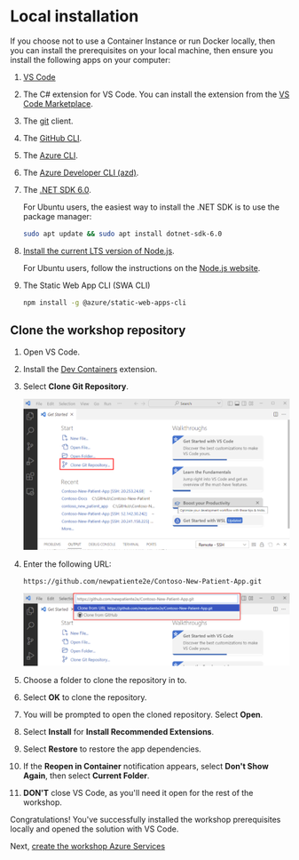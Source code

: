 # Local installation

If you choose not to use a Container Instance or run Docker locally, then you can install the prerequisites on your local machine, then ensure you install the following apps on your computer:

1. [VS Code](https://code.visualstudio.com/?WT.mc_id=aiml-77396-cxa)

1. The C# extension for VS Code. You can install the extension from the [VS Code Marketplace](https://marketplace.visualstudio.com/items?itemName=ms-dotnettools.csharp&WT.mc_id=aiml-77396-cxa).
1. The [git](https://git-scm.com/) client.

1. The [GitHub CLI](https://github.com/cli/cli).

1. The [Azure CLI](https://learn.microsoft.com/cli/azure/install-azure-cli?WT.mc_id=aiml-77396-cxa).

1. The [Azure Developer CLI (azd)](https://learn.microsoft.com/azure/developer/azure-developer-cli/install-azd?tabs=baremetal%2Cwindows&WT.mc_id=aiml-77396-cxa).

1. The [.NET SDK 6.0](https://dotnet.microsoft.com/download/dotnet/6.0?WT.mc_id=aiml-77396-cxa).

    For Ubuntu users, the easiest way to install the .NET SDK is to use the package manager:

    ```bash
    sudo apt update && sudo apt install dotnet-sdk-6.0
    ```

1. [Install the current LTS version of Node.js](https://nodejs.org/).

    For Ubuntu users, follow the instructions on the [Node.js website](https://nodejs.org/en/download/package-manager/#debian-and-ubuntu-based-linux-distributions).

1. The Static Web App CLI (SWA CLI)

    ```bash
    npm install -g @azure/static-web-apps-cli
    ```

## Clone the workshop repository

1. Open VS Code.
1. Install the [Dev Containers](https://marketplace.visualstudio.com/items?itemName=ms-vscode-remote.remote-containers&WT.mc_id=aiml-77396-cxa) extension.
1. Select **Clone Git Repository**.

    ![The image shows hwo to select clone a repo](img/clone_repository.png)

1. Enter the following URL:

    ```text
    https://github.com/newpatiente2e/Contoso-New-Patient-App.git
    ```

    ![The image shows how to enter the repo url](img/clone_repo_url.png)

1. Choose a folder to clone the repository in to.
1. Select **OK** to clone the repository.
1. You will be prompted to open the cloned repository. Select **Open**.
1. Select **Install** for **Install Recommended Extensions**.
1. Select **Restore** to restore the app dependencies.
1. If the **Reopen in Container** notification appears, select **Don't Show Again**, then select **Current Folder**.
1. **DON'T** close VS Code, as you'll need it open for the rest of the workshop.

Congratulations! You've successfully installed the workshop prerequisites locally and opened the solution with VS Code.

Next, [create the workshop Azure Services](../../create-azure-services/)
